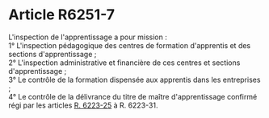 # Article R6251-7

  
L'inspection de l'apprentissage a pour mission :   
1° L'inspection pédagogique des centres de formation d'apprentis et des sections d'apprentissage ;   
2° L'inspection administrative et financière de ces centres et sections d'apprentissage ;   
3° Le contrôle de la formation dispensée aux apprentis dans les entreprises ;   
4° Le contrôle de la délivrance du titre de maître d'apprentissage confirmé régi par les articles [R. 6223-25][1] à R. 6223-31.

 [1]: /affichCodeArticle.do?cidTexte=LEGITEXT000006072050&idArticle=LEGIARTI000018497388&dateTexte=&categorieLien=cid